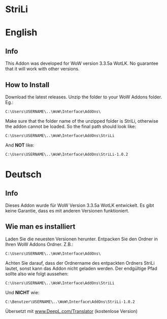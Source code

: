 # StriLi
# English
## Info
This Addon was developed for WoW version 3.3.5a WotLK. No guarantee that it will work with other versions.

## How to Install
Download the latest releases. Unzip the folder to your WoW Addons folder. Eg.:

    C:\Users\USERNAME\..\WoW\Interface\AddOns\
    
Make sure that the folder name of the unzipped folder is StriLi, otherwise the addon cannot be loaded. So the final path should look like: 
    
    C:\Users\USERNAME\..\WoW\Interface\AddOns\StriLi

And **NOT** like:

    C:\Users\USERNAME\..\WoW\Interface\AddOns\StriLi-1.0.2
    
# Deutsch
## Info
Dieses Addon wurde für WoW Version 3.3.5a WotLK entwickelt. Es gibt keine Garantie, dass es mit anderen Versionen funktioniert.

## Wie man es installiert
Laden Sie die neuesten Versionen herunter. Entpacken Sie den Ordner in Ihren WoW Addons Ordner. Z.B.:

    C:\Users\USERNAME\..\WoW\Interface\AddOns\
    
Achten Sie darauf, dass der Ordnername des entpackten Ordners StriLi lautet, sonst kann das Addon nicht geladen werden. Der endgültige Pfad sollte also wie folgt aussehen: 
    
    C:\Users\USERNAME\..\WoW\Interface\AddOns\StriLi

Und **NICHT** wie:

    C:\Benutzer\USERNAME\..\WoW\Interface\AddOns\StriLi-1.0.2

Übersetzt mit www.DeepL.com/Translator (kostenlose Version)
